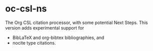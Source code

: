 # oc-csl-ns
The Org CSL citation processor, with some potential Next Steps. This version adds experimental support for
- BibLaTeX and org-bibtex bibliographies, and
- nocite type citations.
